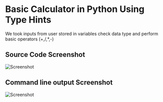 # Basic Calculator in Python Using Type Hints
We took inputs from user stored in variables check data type and perform basic operators (+,/,*,-)

## Source Code Screenshot
![Screenshot](/basic_calculator_code.png)

## Command line output Screenshot
![Screenshot](\basic_calculator_screenshot.png)
